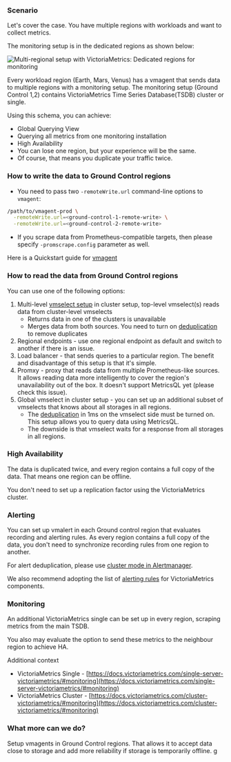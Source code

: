 ### Scenario

Let's cover the case. You have multiple regions with workloads and want to collect metrics.

The monitoring setup is in the dedicated regions as shown below:

![Multi-regional setup with VictoriaMetrics: Dedicated regions for monitoring](setup.webp)

Every workload region (Earth, Mars, Venus) has a vmagent that sends data to multiple regions with a monitoring setup. 
The monitoring setup (Ground Control 1,2) contains VictoriaMetrics Time Series Database(TSDB) cluster or single.

Using this schema, you can achieve:

* Global Querying View
* Querying all metrics from one monitoring installation
* High Availability
* You can lose one region, but your experience will be the same.
* Of course, that means you duplicate your traffic twice.

### How to write the data to Ground Control regions

* You need to pass two `-remoteWrite.url` command-line options to `vmagent`:

```sh
/path/to/vmagent-prod \
  -remoteWrite.url=<ground-control-1-remote-write> \
  -remoteWrite.url=<ground-control-2-remote-write>
```

* If you scrape data from Prometheus-compatible targets, then please specify `-promscrape.config` parameter as well.

Here is a Quickstart guide for [vmagent](https://docs.victoriametrics.com/vmagent/#quick-start)

### How to read the data from Ground Control regions

You can use one of the following options:

1. Multi-level [vmselect setup](https://docs.victoriametrics.com/cluster-victoriametrics/#multi-level-cluster-setup) in cluster setup, top-level vmselect(s) reads data from cluster-level vmselects
   * Returns data in one of the clusters is unavailable  
   * Merges data from both sources. You need to turn on [deduplication](https://docs.victoriametrics.com/cluster-victoriametrics/#deduplication) to remove duplicates 
1. Regional endpoints - use one regional endpoint as default and switch to another if there is an issue.
1. Load balancer - that sends queries to a particular region. The benefit and disadvantage of this setup is that it's simple.
1. Promxy - proxy that reads data from multiple Prometheus-like sources. It allows reading data more intelligently to cover the region's unavailability out of the box. It doesn't support MetricsQL yet (please check this issue).
1. Global vmselect in cluster setup - you can set up an additional subset of vmselects that knows about all storages in all regions.
   * The [deduplication](https://docs.victoriametrics.com/cluster-victoriametrics/#deduplication) in 1ms on the vmselect side must be turned on. This setup allows you to query data using MetricsQL.
   * The downside is that vmselect waits for a response from all storages in all regions.


### High Availability

The data is duplicated twice, and every region contains a full copy of the data. That means one region can be offline.

You don't need to set up a replication factor using the VictoriaMetrics cluster.

### Alerting

You can set up vmalert in each Ground control region that evaluates recording and alerting rules. As every region contains a full copy of the data, you don't need to synchronize recording rules from one region to another.

For alert deduplication, please use [cluster mode in Alertmanager](https://prometheus.io/docs/alerting/latest/alertmanager/#high-availability).

We also recommend adopting the list of [alerting rules](https://github.com/aginetwork7/VictoriaMetrics/tree/master/deployment/docker#alerts)
for VictoriaMetrics components.

### Monitoring

An additional VictoriaMetrics single can be set up in every region, scraping metrics from the main TSDB.

You also may evaluate the option to send these metrics to the neighbour region to achieve HA.

Additional context
* VictoriaMetrics Single - [https://docs.victoriametrics.com/single-server-victoriametrics/#monitoring](https://docs.victoriametrics.com/single-server-victoriametrics/#monitoring)
* VictoriaMetrics Cluster - [https://docs.victoriametrics.com/cluster-victoriametrics/#monitoring](https://docs.victoriametrics.com/cluster-victoriametrics/#monitoring)


### What more can we do?

Setup vmagents in Ground Control regions. That allows it to accept data close to storage and add more reliability if storage is temporarily offline.
g
